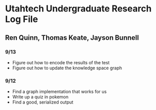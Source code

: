 # Utahtech Undergraduate Research Log File

## Ren Quinn, Thomas Keate, Jayson Bunnell


### 9/13

- Figure out how to encode the results of the test
- Figure out how to update the knowledge space graph

### 9/12

- Find a graph implementation that works for us
- Write up a quiz in pokemon
- Find a good, serialized output
